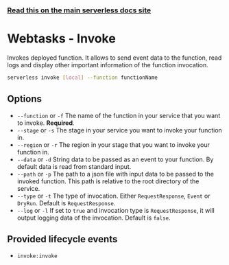 <!--
title: Serverless Framework Commands - Webtasks - Invoke
menuText: invoke
menuOrder: 8
description: Invoke an Webtask Function using the Serverless Framework
layout: Doc
-->

<!-- DOCS-SITE-LINK:START automatically generated  -->
### [Read this on the main serverless docs site](https://www.serverless.com/framework/docs/providers/webtasks/cli-reference/invoke)
<!-- DOCS-SITE-LINK:END -->

# Webtasks - Invoke

Invokes deployed function. It allows to send event data to the function, read logs and display other important information of the function invocation.

```bash
serverless invoke [local] --function functionName
```

## Options
- `--function` or `-f` The name of the function in your service that you want to invoke. **Required**.
- `--stage` or `-s` The stage in your service you want to invoke your function in.
- `--region` or `-r` The region in your stage that you want to invoke your function in.
- `--data` or `-d` String data to be passed as an event to your function. By default data is read from standard input.
- `--path` or `-p` The path to a json file with input data to be passed to the invoked function. This path is relative to the root directory of the service.
- `--type` or `-t` The type of invocation. Either `RequestResponse`, `Event` or `DryRun`. Default is `RequestResponse`.
- `--log` or `-l` If set to `true` and invocation type is `RequestResponse`, it will output logging data of the invocation. Default is `false`.

## Provided lifecycle events
- `invoke:invoke`
